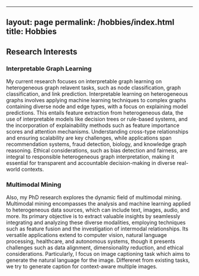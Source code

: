 
---
layout: page
permalink: /hobbies/index.html
title: Hobbies
---

## Research Interests

### Interpretable Graph Learning

My current research focuses on interpretable graph learning on heterogeneous graph relavent tasks, such as node classification, graph classification, and link prediction. Interpretable learning on heterogeneous graphs involves applying machine learning techniques to complex graphs containing diverse node and edge types, with a focus on explaining model predictions. This entails feature extraction from heterogeneous data, the use of interpretable models like decision trees or rule-based systems, and the incorporation of explainability methods such as feature importance scores and attention mechanisms. Understanding cross-type relationships and ensuring scalability are key challenges, while applications span recommendation systems, fraud detection, biology, and knowledge graph reasoning. Ethical considerations, such as bias detection and fairness, are integral to responsible heterogeneous graph interpretation, making it essential for transparent and accountable decision-making in diverse real-world contexts.

### Multimodal Mining

Also, my PhD research explores the dynamic field of multimodal mining. Multimodal mining encompasses the analysis and machine learning applied to heterogeneous data sources, which can include text, images, audio, and more. Its primary objective is to extract valuable insights by seamlessly integrating and analyzing these diverse modalities, employing techniques such as feature fusion and the investigation of intermodal relationships. Its versatile applications extend to computer vision, natural language processing, healthcare, and autonomous systems, though it presents challenges such as data alignment, dimensionality reduction, and ethical considerations. Particularly, I focus on image captioning task which aims to generate the natural language for the image. Differenet from existing tasks, we try to generate caption for context-aware multiple images.